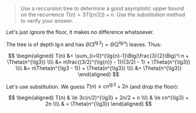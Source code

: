 > Use a reccursion tree to determine a good asymptotic upper bound on the
> recurrence $T(n) = 3T(\lfloor n/2 \rfloor) + n$. Use the substitution method
> to verify your answer.

Let's just ignore the floor, it makes no difference whatsoever.

The tree is of depth $\lg{n}$ and has $\Theta(3^{\lg{2}}) = \Theta(2^{\lg{n}})$ leaves. Thus:

$$ \begin{aligned}
   T(n) &= \sum_{i=0}^{\lg{n}-1}\Big(\frac{3}{2}\Big)^i n + \Theta(n^{\lg3}) \\\\
        &= n\frac{(3/2)^{\lg{n}} - 1}{(3/2) - 1} + \Theta(n^{\lg3}) \\\\
        &= n\Theta(n^{\lg3 - 1}) + \Theta(n^{\lg3}) \\\\
        &= \Theta(n^{\lg3})
   \end{aligned} $$

Let's use substitution. We guess $T(n) \le cn^{\lg3} + 2n$ (and drop the floor):

$$ \begin{aligned}
   T(n) & \le 3c(n/2)^{\lg3} + 2n/2 + n \\\\
        & \le cn^{\lg3} + 2n \\\\
        & = \Theta(n^{\lg3})
   \end{aligned} $$
